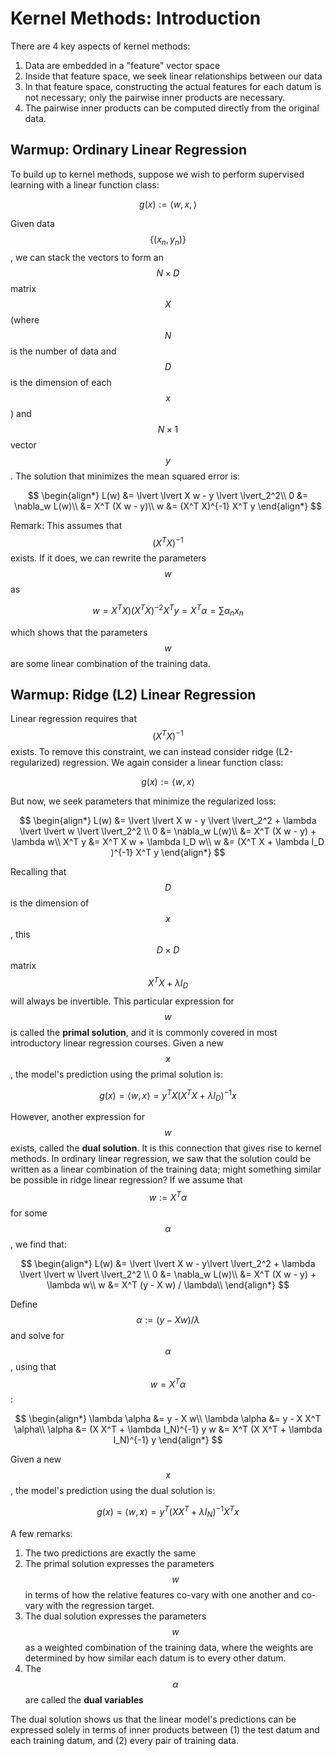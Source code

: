 # Kernel Methods: Introduction

There are 4 key aspects of kernel methods:

1. Data are embedded in a "feature" vector space
2. Inside that feature space, we seek linear relationships between our data
3. In that feature space, constructing the actual features for each datum
  is not necessary; only the pairwise inner products are necessary.
4. The pairwise inner products can be computed directly from the original data.

## Warmup: Ordinary Linear Regression

To build up to kernel methods, suppose we wish to perform supervised learning
with a linear function class:

$$ g(x) := \langle w, x, \rangle$$

Given data $$\{(x_n, y_n)\}$$, we can stack the vectors to form an $$N \times D$$
matrix $$X$$ (where $$N$$ is the number of data and $$D$$ is the dimension 
of each $$x$$) and $$N \times 1$$ vector $$y$$. The solution that minimizes the 
mean squared error is:

$$
\begin{align*}
L(w) &= \lvert \lvert X w - y \lvert \lvert_2^2\\
0 &= \nabla_w L(w)\\
&= X^T (X w - y)\\
w &= (X^T X)^{-1} X^T y
\end{align*}
$$

Remark: This assumes that $$(X^T X)^{-1}$$ exists. If it does, we can rewrite
the parameters $$w$$ as 

$$w = X^T X) (X^T X)^{-2} X^T y = X^T \alpha = \sum \alpha_n x_n $$

which shows that the parameters $$w$$ are some linear combination of the 
training data.

## Warmup: Ridge (L2) Linear Regression

Linear regression requires that $$ (X^T X)^{-1}$$ exists. To remove this constraint,
we can instead consider ridge (L2-regularized) regression. We again consider a
linear function class:

$$ g(x) := \langle w, x \rangle$$

But now, we seek parameters that minimize the regularized loss:

$$
\begin{align*}
L(w) &= \lvert \lvert X w - y \lvert \lvert_2^2 + \lambda \lvert \lvert w \lvert \lvert_2^2 \\
0 &= \nabla_w L(w)\\
&= X^T (X w - y) + \lambda w\\
X^T y &= X^T X w  + \lambda I_D w\\
w &= (X^T X + \lambda I_D )^{-1} X^T y
\end{align*}
$$

Recalling that $$D$$ is the dimension of $$x$$, this $$D \times D$$ matrix $$X^T X + \lambda I_D$$ will always be invertible. This 
particular expression for $$w$$ is called the **primal solution**, and it 
is commonly covered in most introductory linear regression courses. 
Given a new $$x$$, the model's prediction using the primal solution is:

$$g(x) = \langle w, x \rangle = y^T X (X^T X + \lambda I_D)^{-1} x$$

However, another expression for $$w$$ exists, called the **dual solution**. It is this
connection that gives rise to kernel methods. In ordinary linear regression, we saw 
that the solution could be written as a linear combination of the training data; might 
something similar be possible in ridge linear regression? If we assume that $$w := X^T \alpha$$
for some $$\alpha$$, we find that:

$$
\begin{align*}
L(w) &= \lvert \lvert X w - y\lvert \lvert_2^2 + \lambda \lvert \lvert w \lvert \lvert_2^2 \\
0 &= \nabla_w L(w)\\
&= X^T (X w - y) + \lambda w\\
w &= X^T (y - X w) / \lambda\\
\end{align*}
$$

Define $$\alpha := (y - X w) / \lambda$$ and solve for $$\alpha$$, using that $$w = X^T \alpha$$:

$$
\begin{align*}
\lambda \alpha &= y - X w\\
\lambda \alpha &= y - X X^T \alpha\\
\alpha &= (X X^T + \lambda I_N)^{-1} y
w &= X^T (X X^T + \lambda I_N)^{-1} y
\end{align*}
$$

Given a new $$x$$, the model's prediction using the dual solution is:

$$g(x) = \langle w, x \rangle = y^T (X X^T + \lambda I_N)^{-1} X^T x$$
 

A few remarks:
1. The two predictions are exactly the same
2. The primal solution expresses the parameters $$w$$ in terms of 
how the relative features co-vary with one another and co-vary with the regression target.
3. The dual solution expresses the parameters $$w$$ as a weighted combination
  of the training data, where the weights are determined by how similar each 
  datum is to every other datum.
4. The $$\alpha$$ are called the **dual variables**

The dual solution shows us that the linear model's predictions can be expressed
solely in terms of inner products between (1) the test datum and each training datum, 
and (2) every pair of training data.